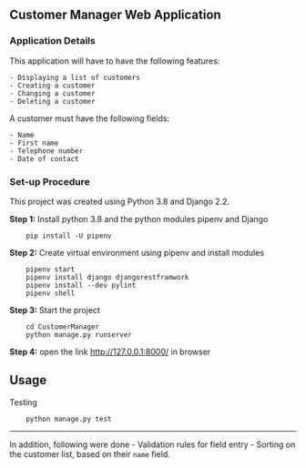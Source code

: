 ## Customer Manager Web Application
### Application Details
This application will have to have the following features:
    
    - Displaying a list of customers
    - Creating a customer
    - Changing a customer
    - Deleting a customer

A customer must have the following fields:
    
    - Name
    - First name
    - Telephone number
    - Date of contact

### Set-up Procedure
This project was created using Python 3.8 and Django 2.2.

__Step 1:__ Install python 3.8 and the python modules pipenv and Django

        pip install -U pipenv

__Step 2:__ Create virtual environment using pipenv and install modules
        
        pipenv start
        pipenv install django djangorestframwork
        pipenv install --dev pylint
        pipenv shell

__Step 3:__ Start the project 
        
        cd CustomerManager 
        python manage.py runserver
        
__Step 4:__ open the link http://127.0.0.1:8000/ in browser


## Usage
Testing 
        
        python manage.py test 
        
-----------------------------------------------------------------------------------------------

In addition, following were done
    - Validation rules for field entry
    - Sorting on the customer list, based on their `name` field.

